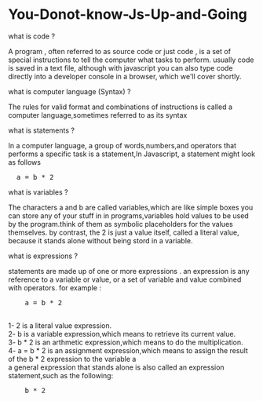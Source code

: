 # You-Donot-know-Js-Up-and-Going
<p> what is code ? </p>
<p>A program , often referred to as source code or just code , is a set of special instructions to tell the computer what tasks to perform. usually code is saved in a text file, although with javascript you can also type code directly into a developer console in a browser, which we'll cover shortly.</p>
<p> what is computer language (Syntax) ?</p>
<p>The rules for valid format and combinations of instructions is called a computer language,sometimes referred to as its syntax</p>
<p>what is statements ?</p>
<p>In a computer language, a group of words,numbers,and operators that performs a specific task is a statement,In Javascript, a statement might look as follows</p>
<pre>
  a = b * 2
</pre>
<p>what is variables ?</p>
<p>The characters a and b are called variables,which are like simple boxes you can store any of your stuff in in programs,variables hold values to be used by the program.think of them as symbolic placeholders for the values themselves. by contrast, the 2 is just a value itself, called a literal value, because it stands alone without being stord in a variable.</p>
<p>what is expressions ? </p>
<p>
  statements are made up of one or more expressions . an expression is any reference to a variable or value, or a set of variable and value combined with operators.
  for example :
  <pre>
    a = b * 2
  </pre>
  1- 2 is a literal value expression.<br />
  2- b is a variable expression,which means to retrieve its current value.<br />
  3- b * 2 is an arthmetic expression,which means to do the multiplication.<br />
  4- a = b * 2 is an assignment expression,which means to assign the result of the b * 2 expression to the variable a <br />
  a general expression that stands alone is also called an expression statement,such as the following: 
  <pre>
    b * 2
  </pre>
</p>
